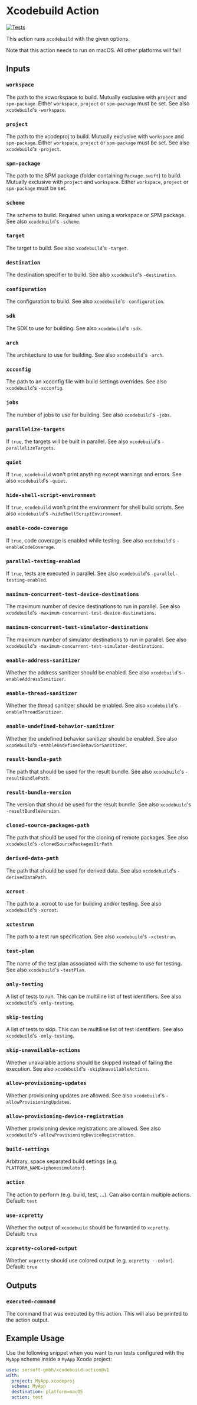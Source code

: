 # Xcodebuild Action

[![Tests](https://github.com/sersoft-gmbh/xcodebuild-action/actions/workflows/tests.yml/badge.svg)](https://github.com/sersoft-gmbh/xcodebuild-action/actions/workflows/tests.yml)

This action runs `xcodebuild` with the given options.

Note that this action needs to run on macOS. All other platforms will fail!

## Inputs

### `workspace`

The path to the xcworkspace to build. Mutually exclusive with `project` and `spm-package`.  Either `workspace`, `project` or `spm-package` must be set. See also `xcodebuild`'s `-workspace`. 

### `project`

The path to the xcodeproj to build. Mutually exclusive with `workspace` and `spm-package`.  Either `workspace`, `project` or `spm-package` must be set. See also `xcodebuild`'s `-project`.

### `spm-package`

The path to the SPM package (folder containing `Package.swift`) to build. Mutually exclusive with `project` and `workspace`. Either `workspace`, `project` or `spm-package` must be set.

### `scheme`

The scheme to build. Required when using a workspace or SPM package. See also `xcodebuild`'s `-scheme`.

### `target`

The target to build. See also `xcodebuild`'s `-target`.

### `destination`

The destination specifier to build. See also `xcodebuild`'s `-destination`.

### `configuration`

The configuration to build. See also `xcodebuild`'s `-configuration`.

### `sdk`

The SDK to use for building. See also `xcodebuild`'s `-sdk`.

### `arch`

The architecture to use for building. See also `xcodebuild`'s `-arch`.

### `xcconfig`

The path to an xcconfig file with build settings overrides. See also `xcodebuild`'s `-xcconfig`.

### `jobs`

The number of jobs to use for building. See also `xcodebuild`'s `-jobs`.

### `parallelize-targets`

If `true`, the targets will be built in parallel. See also `xcodebuild`'s `-parallelizeTargets`.

### `quiet`

If `true`, `xcodebuild` won't print anything except warnings and errors. See also `xcodebuild`'s `-quiet`.

### `hide-shell-script-environment`

If `true`, `xcodebuild` won't print the environment for shell build scripts. See also `xcodebuild`'s `-hideShellScriptEnvironment`.

### `enable-code-coverage`

If `true`, code coverage is enabled while testing. See also `xcodebuild`'s `-enableCodeCoverage`.

### `parallel-testing-enabled`

If `true`, tests are executed in parallel. See also `xcodebuild`'s `-parallel-testing-enabled`.

### `maximum-concurrent-test-device-destinations`

The maximum number of device destinations to run in parallel. See also `xcodebuild`'s `-maximum-concurrent-test-device-destinations`.

### `maximum-concurrent-test-simulator-destinations`

The maximum number of simulator destinations to run in parallel. See also `xcodebuild`'s `-maximum-concurrent-test-simulator-destinations`.

### `enable-address-sanitizer`

Whether the address sanitizer should be enabled. See also `xcodebuild`'s `-enableAddressSanitizer`.

### `enable-thread-sanitizer`

Whether the thread sanitizer should be enabled. See also `xcodebuild`'s `-enableThreadSanitizer`.

### `enable-undefined-behavior-sanitizer`

Whether the undefined behavior sanitizer should be enabled. See also `xcodebuild`'s `-enableUndefinedBehaviorSanitizer`.

### `result-bundle-path`

The path that should be used for the result bundle. See also `xcodebuild`'s `-resultBundlePath`.

### `result-bundle-version`

The version that should be used for the result bundle. See also `xcodebuild`'s `-resultBundleVersion`.

### `cloned-source-packages-path`

The path that should be used for the cloning of remote packages. See also `xcodebuild`'s `-clonedSourcePackagesDirPath`.

### `derived-data-path`

The path that should be used for derived data. See also `xcdodebuild`'s `-derivedDataPath`.

### `xcroot`

The path to a .xcroot to use for building and/or testing. See also `xcodebuild`'s `-xcroot`.

### `xctestrun`

The path to a test run specification. See also `xcodebuild`'s `-xctestrun`.

### `test-plan`

The name of the test plan associated with the scheme to use for testing. See also `xcodebuild`'s `-testPlan`.

### `only-testing`

A list of tests to run. This can be multiline list of test identifiers. See also `xcodebuild`'s `-only-testing`.

### `skip-testing`

A list of tests to skip. This can be multiline list of test identifiers. See also `xcodebuild`'s `-only-testing`.

### `skip-unavailable-actions`

Whether unavailable actions should be skipped instead of failing the execution. See also `xcodebuild`'s `-skipUnavailableActions`.

### `allow-provisioning-updates`

Whether provisioning updates are allowed. See also `xcodebuild`'s `-allowProvisioningUpdates`.

### `allow-provisioning-device-registration`

Whether provisioning device registrations are allowed. See also `xcodebuild`'s `-allowProvisioningDeviceRegistration`.

### `build-settings`

Arbitrary, space separated build settings (e.g. `PLATFORM_NAME=iphonesimulator`).

### `action`

The action to perform (e.g. build, test, ...). Can also contain multiple actions.<br/>
Default: `test`

### `use-xcpretty`

Whether the output of `xcodebuild` should be forwarded to `xcpretty`.<br/>
Default: `true`

### `xcpretty-colored-output`

Whether `xcpretty` should use colored output (e.g. `xcpretty --color`).<br/>
Default: `true`


## Outputs

### `executed-command`

The command that was executed by this action. This will also be printed to the action output.


## Example Usage

Use the following snippet when you want to run tests configured with the `MyApp` scheme inside a `MyApp` Xcode project:
```yaml
uses: sersoft-gmbh/xcodebuild-action@v1
with:
  project: MyApp.xcodeproj
  scheme: MyApp
  destination: platform=macOS
  action: test
```
